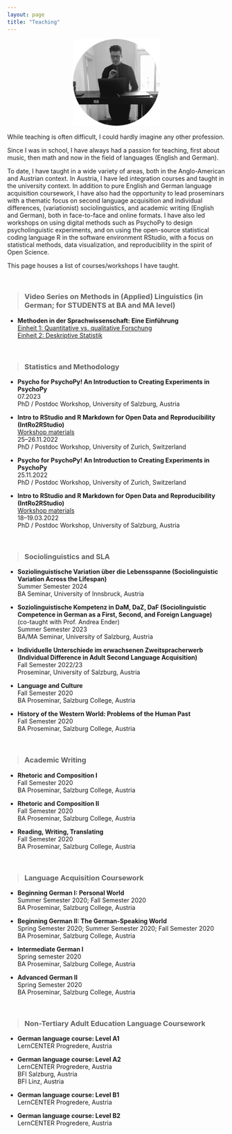 ```yaml
---
layout: page
title: "Teaching"
---
```


<p align="center">
  <img width="200" height="200" src="/images/TeachingPhoto.png">
</p>

While teaching is often difficult, I could hardly imagine any other profession.
 
Since I was in school, I have always had a passion for teaching, first about music, then math and now in the field of languages (English and German).

To date, I have taught in a wide variety of areas, both in the Anglo-American and Austrian context. In Austria, I have led integration courses and taught in the university context. In addition to pure English and German language acquisition coursework, I have also had the opportunity to lead proseminars with a thematic focus on second language acquisition and individual differences, (variationist) sociolinguistics, and academic writing (English and German), both in face-to-face and online formats. I have also led workshops on using digital methods such as PsychoPy to design psycholinguistic experiments, and on using the open-source statistical coding language R in the software environment RStudio, with a focus on statistical methods, data visualization, and reproducibility in the spirit of Open Science. 

This page houses a list of courses/workshops I have taught. 

<br> 

> ### Video Series on Methods in (Applied) Linguistics (in German; for STUDENTS at BA and MA level)

* **Methoden in der Sprachwissenschaft: Eine Einführung** <br> [Einheit 1: Quantitative vs. qualitative Forschung](https://pro.panopto.com/Panopto/Pages/Viewer.aspx?tid=897bbd85-ee1c-493c-98cb-afef00f942c1) <br> [Einheit 2: Deskriptive Statistik](https://pro.panopto.com/Panopto/Pages/Viewer.aspx?tid=0dc27fe0-5596-4db5-a651-afef00f95f5b) 


<br>

> ### Statistics and Methodology

* **Psycho for PsychoPy! An Introduction to Creating Experiments in PsychoPy** <br> 07.2023 <br> PhD / Postdoc Workshop, University of Salzburg, Austria

* **Intro to RStudio and R Markdown for Open Data and Reproducibility (IntRo2RStudio)** <br> [Workshop materials](https://masonwirtz.github.io/intRo2RStudio/) <br> 25–26.11.2022 <br> PhD / Postdoc Workshop, University of Zurich, Switzerland

* **Psycho for PsychoPy! An Introduction to Creating Experiments in PsychoPy** <br> 25.11.2022 <br> PhD / Postdoc Workshop, University of Zurich, Switzerland

* **Intro to RStudio and R Markdown for Open Data and Reproducibility (IntRo2RStudio)** <br> [Workshop materials](https://masonwirtz.github.io/intRo2RStudio/) <br> 18–19.03.2022 <br> PhD / Postdoc Workshop, University of Salzburg, Austria


<br>

> ### Sociolinguistics and SLA

* **Soziolinguistische Variation über die Lebensspanne (Sociolinguistic Variation Across the Lifespan)** <br> Summer Semester 2024 <br> BA Seminar, University of Innsbruck, Austria

* **Soziolinguistische Kompetenz in DaM, DaZ, DaF (Sociolinguistic Competence in German as a First, Second, and Foreign Language)** (co-taught with Prof. Andrea Ender) <br> Summer Semester 2023 <br> BA/MA Seminar, University of Salzburg, Austria

* **Individuelle Unterschiede im erwachsenen Zweitspracherwerb (Individual Difference in Adult Second Language Acquisition)** <br> Fall Semester 2022/23 <br> Proseminar, University of Salzburg, Austria

* **Language and Culture** <br> Fall Semester 2020 <br> BA Proseminar, Salzburg College, Austria

* **History of the Western World: Problems of the Human Past** <br> Fall Semester 2020 <br> BA Proseminar, Salzburg College, Austria


<br>

> ### Academic Writing

* **Rhetoric and Composition I** <br> Fall Semester 2020 <br> BA Proseminar, Salzburg College, Austria

* **Rhetoric and Composition II** <br> Fall Semester 2020 <br> BA Proseminar, Salzburg College, Austria

* **Reading, Writing, Translating** <br> Fall Semester 2020 <br> BA Proseminar, Salzburg College, Austria


<br>

> ### Language Acquisition Coursework

* **Beginning German I: Personal World** <br> Summer Semester 2020; Fall Semester 2020 <br> BA Proseminar, Salzburg College, Austria

* **Beginning German II: The German-Speaking World** <br> Spring Semester 2020; Summer Semester 2020; Fall Semester 2020 <br> BA Proseminar, Salzburg College, Austria

* **Intermediate German I** <br> Spring semester 2020 <br> BA Proseminar, Salzburg College, Austria

* **Advanced German II** <br> Spring Semester 2020 <br> BA Proseminar, Salzburg College, Austria


<br>

> ### Non-Tertiary Adult Education Language Coursework

* **German language course: Level A1** <br> LernCENTER Progredere, Austria

* **German language course: Level A2** <br> LernCENTER Progredere, Austria <br> BFI Salzburg, Austria <br> BFI Linz, Austria

* **German language course: Level B1** <br> LernCENTER Progredere, Austria

* **German language course: Level B2** <br> LernCENTER Progredere, Austria

